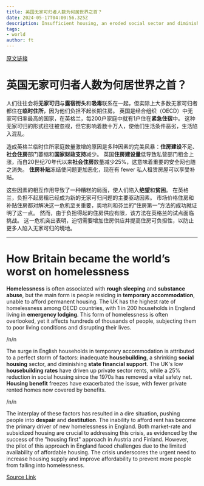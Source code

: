 ```yaml
---
title: 英国无家可归者人数为何居世界之首？
date: 2024-05-17T04:00:56.325Z
description: Insufficient housing, an eroded social sector and diminished state support made tens of thousands destitute
tags: 
- world
author: ft
---
```


[原文链接](https://ft.com/content/24117a03-37c2-424a-97ed-6a5292f9e92e)

# 英国无家可归者人数为何居世界之首？

人们往往会将**无家可归**与**露宿街头**和**吸毒**联系在一起，但实际上大多数无家可归者都住在**临时住所**，因为他们负担不起长期住房。 英国是经合组织（OECD）中无家可归率最高的国家，在英格兰，每200户家庭中就有1户住在**紧急住宿**中。 这种无家可归的形式往往被忽视，但它影响着数十万人，使他们生活条件恶劣，生活陷入混乱。

造成英格兰临时住所家庭数量激增的原因是多种因素的完美风暴：**住房建设**不足、**社会住房**部门萎缩和**国家财政支持**减少。 英国**住房建设量**低导致私营部门租金上涨，而自20世纪70年代以来**社会住房**数量减少25%，这意味着重要的安全网也随之消失。 **住房补贴**冻结使问题更加恶化，现在有 fewer 私人租赁房屋可以享受补贴。

这些因素的相互作用导致了一种糟糕的局面，使人们陷入**绝望**和**贫困**。 在英格兰，负担不起房租已经成为新的无家可归问题的主要驱动因素。 市场价格住房和补贴住房都对解决这一危机至关重要，奥地利和芬兰的“住房第一”方法的成功就证明了这一点。 然而，由于负担得起的住房供应有限，该方法在英格兰的试点面临挑战。 这一危机突出表明，迫切需要增加住房供应并提高住房可负担性，以防止更多人陷入无家可归的境地。

---

# How Britain became the world’s worst on homelessness

**Homelessness** is often associated with **rough sleeping** and **substance abuse**, but the main form is people residing in **temporary accommodation**, unable to afford permanent housing. The UK has the highest rate of homelessness among OECD countries, with 1 in 200 households in England living in **emergency lodging**. This form of homelessness is often overlooked, yet it affects hundreds of thousands of people, subjecting them to poor living conditions and disrupting their lives. 

/n/n

The surge in English households in temporary accommodation is attributed to a perfect storm of factors: inadequate **housebuilding**, a shrinking **social housing** sector, and diminishing **state financial support**. The UK's low **housebuilding rates** have driven up private sector rents, while a 25% reduction in social housing since the 1970s has removed a vital safety net. **Housing benefit** freezes have exacerbated the issue, with fewer private rented homes now covered by benefits. 

/n/n

The interplay of these factors has resulted in a dire situation, pushing people into **despair** and **destitution**. The inability to afford rent has become the primary driver of new homelessness in England. Both market-rate and subsidized housing are crucial to addressing this crisis, as evidenced by the success of the "housing first" approach in Austria and Finland. However, the pilot of this approach in England faced challenges due to the limited availability of affordable housing. The crisis underscores the urgent need to increase housing supply and improve affordability to prevent more people from falling into homelessness.

[Source Link](https://ft.com/content/24117a03-37c2-424a-97ed-6a5292f9e92e)

